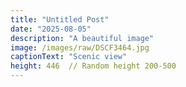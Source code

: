 ```yaml
---
title: "Untitled Post"
date: "2025-08-05"
description: "A beautiful image"
image: /images/raw/DSCF3464.jpg
captionText: "Scenic view"
height: 446  // Random height 200-500
---
```


